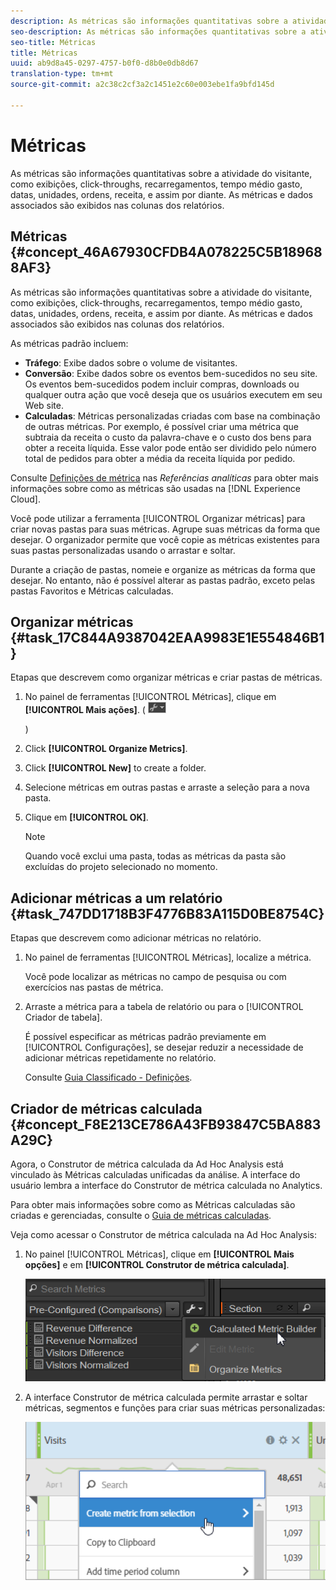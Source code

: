```yaml
---
description: As métricas são informações quantitativas sobre a atividade do visitante, como exibições, click-throughs, recarregamentos, tempo médio gasto, datas, unidades, ordens, receita, e assim por diante. As métricas e dados associados são exibidos nas colunas dos relatórios.
seo-description: As métricas são informações quantitativas sobre a atividade do visitante, como exibições, click-throughs, recarregamentos, tempo médio gasto, datas, unidades, ordens, receita, e assim por diante. As métricas e dados associados são exibidos nas colunas dos relatórios.
seo-title: Métricas
title: Métricas
uuid: ab9d8a45-0297-4757-b0f0-d8b0e0db8d67
translation-type: tm+mt
source-git-commit: a2c38c2cf3a2c1451e2c60e003ebe1fa9bfd145d

---
```



# Métricas

As métricas são informações quantitativas sobre a atividade do visitante, como exibições, click-throughs, recarregamentos, tempo médio gasto, datas, unidades, ordens, receita, e assim por diante. As métricas e dados associados são exibidos nas colunas dos relatórios.

## Métricas {#concept_46A67930CFDB4A078225C5B189688AF3}

As métricas são informações quantitativas sobre a atividade do visitante, como exibições, click-throughs, recarregamentos, tempo médio gasto, datas, unidades, ordens, receita, e assim por diante. As métricas e dados associados são exibidos nas colunas dos relatórios.

As métricas padrão incluem:

* **Tráfego**: Exibe dados sobre o volume de visitantes.
* **Conversão**: Exibe dados sobre os eventos bem-sucedidos no seu site. Os eventos bem-sucedidos podem incluir compras, downloads ou qualquer outra ação que você deseja que os usuários executem em seu Web site.
* **Calculadas**: Métricas personalizadas criadas com base na combinação de outras métricas. Por exemplo, é possível criar uma métrica que subtraia da receita o custo da palavra-chave e o custo dos bens para obter a receita líquida. Esse valor pode então ser dividido pelo número total de pedidos para obter a média da receita líquida por pedido.

Consulte [Definições de métrica](https://marketing.adobe.com/resources/help/en_US/reference/metrics.html) nas *Referências analíticas* para obter mais informações sobre como as métricas são usadas na [!DNL Experience Cloud].

Você pode utilizar a ferramenta [!UICONTROL Organizar métricas] para criar novas pastas para suas métricas. Agrupe suas métricas da forma que desejar. O organizador permite que você copie as métricas existentes para suas pastas personalizadas usando o arrastar e soltar.

Durante a criação de pastas, nomeie e organize as métricas da forma que desejar. No entanto, não é possível alterar as pastas padrão, exceto pelas pastas Favoritos e Métricas calculadas.

## Organizar métricas {#task_17C844A9387042EAA9983E1E554846B1}

Etapas que descrevem como organizar métricas e criar pastas de métricas.

<!-- 

t_organize_metrics.xml

 -->

1. No painel de ferramentas [!UICONTROL Métricas], clique em **[!UICONTROL Mais ações]**. (  ![](assets/tools_icon.png)

   )
1. Click **[!UICONTROL Organize Metrics]**.
1. Click **[!UICONTROL New]** to create a folder.
1. Selecione métricas em outras pastas e arraste a seleção para a nova pasta.
1. Clique em **[!UICONTROL OK]**.

   >[!NOTE]
   >
   >Quando você exclui uma pasta, todas as métricas da pasta são excluídas do projeto selecionado no momento.

## Adicionar métricas a um relatório {#task_747DD1718B3F4776B83A115D0BE8754C}

Etapas que descrevem como adicionar métricas no relatório.

<!-- 

t_add_metrics_dsc.xml

 -->

1. No painel de ferramentas [!UICONTROL Métricas], localize a métrica.

   Você pode localizar as métricas no campo de pesquisa ou com exercícios nas pastas de métrica.

1. Arraste a métrica para a tabela de relatório ou para o [!UICONTROL Criador de tabela].

   É possível especificar as métricas padrão previamente em [!UICONTROL Configurações], se desejar reduzir a necessidade de adicionar métricas repetidamente no relatório.

   Consulte [Guia Classificado - Definições](../../analyze/ad-hoc-analysis/c-global-settings.md#reference_FB9BADD7E3DA42C1BB2A02A6E9D5C1CF).

## Criador de métricas calculada {#concept_F8E213CE786A43FB93847C5BA883A29C}

Agora, o Construtor de métrica calculada da Ad Hoc Analysis está vinculado às Métricas calculadas unificadas da análise. A interface do usuário lembra a interface do Construtor de métrica calculada no Analytics.

<!-- 

c_calc_metric_builder.xml

 -->

Para obter mais informações sobre como as Métricas calculadas são criadas e gerenciadas, consulte o [Guia de métricas calculadas](https://marketing.adobe.com/resources/help/en_US/analytics/calcmetrics/).

Veja como acessar o Construtor de métrica calculada na Ad Hoc Analysis:

1. No painel [!UICONTROL Métricas], clique em **[!UICONTROL Mais opções]** e em **[!UICONTROL Construtor de métrica calculada]**.

   ![](assets/more_options_calc.png)

1. A interface Construtor de métrica calculada permite arrastar e soltar métricas, segmentos e funções para criar suas métricas personalizadas:

   ![](assets/calc_metrics.png)

